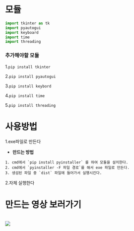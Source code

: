 # 모듈
```python
import tkinter as tk
import pyautogui 
import keyboard
import time 
import threading
```
### 추가해야할 모듈
1.`pip install tkinter`

2.`pip install pyautogui`

3.`pip install keybord`

4.`pip install time`

5.`pip install threading`


# 사용방법

1.exe파일로 만든다
- **만드는 방법**
 ```
 1. cmd에서 `pip install pyinstaller` 를 하여 모듈을 설치한다.
 2. cmd에서 `pyinstaller -F 파일 경로`를 해서 exe 파일로 만든다.
 3. 생섬된 파일 중 `dist` 파일에 들어가서 실행시킨다.
 ``` 

2.자체 실행한다


<h1>만드는 영상 보러가기</h1>
<br/>

<a href="">

  <img src="https://img.shields.io/badge/만드는 영상-181717?style=flat-square&logo=youtube&logoColor=red"/>

</a>
<br/>



